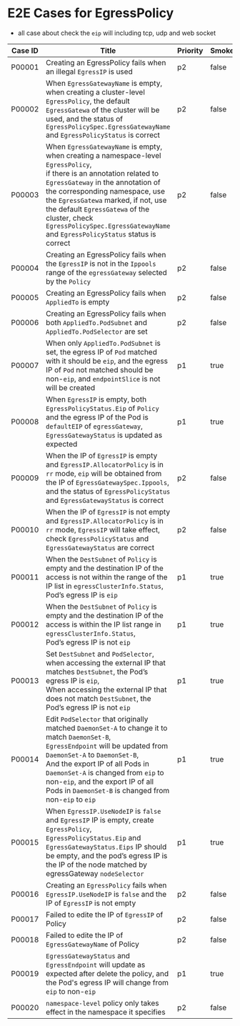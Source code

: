 # E2E Cases for EgressPolicy

- all case about check the `eip` will including tcp, udp and web socket

| Case ID | Title                                                                                                                                                                                                                                                                                                                                                                       | Priority | Smoke | Status | Other |
|---------|-----------------------------------------------------------------------------------------------------------------------------------------------------------------------------------------------------------------------------------------------------------------------------------------------------------------------------------------------------------------------------|----------|-------|--------|-------|
| P00001  | Creating an EgressPolicy fails when an illegal `EgressIP` is used                                                                                                                                                                                                                                                                                                           | p2       | false |        |       |
| P00002  | When `EgressGatewayName` is empty, when creating a cluster-level `EgressPolicy`, the default `EgressGatewa` of the cluster will be used, and the status of `EgressPolicySpec.EgressGatewayName` and `EgressPolicyStatus` is correct                                                                                                                                         | p2       | false |        |       |
| P00003  | When `EgressGatewayName` is empty, when creating a namespace-level `EgressPolicy`, <br/> if there is an annotation related to `EgressGateway` in the annotation of the corresponding namespace, use the `EgressGatewa` marked, if not, use the default `EgressGatewa` of the cluster, check` EgressPolicySpec.EgressGatewayName` and `EgressPolicyStatus` status is correct | p2       | false |        |       |
| P00004  | Creating an EgressPolicy fails when the `EgressIP` is not in the `Ippools` range of the `egressGateway` selected by the `Policy`                                                                                                                                                                                                                                            | p2       | false |        |       |
| P00005  | Creating an EgressPolicy fails when `AppliedTo` is empty                                                                                                                                                                                                                                                                                                                    | p2       | false |        |       |
| P00006  | Creating an EgressPolicy fails when both `AppliedTo.PodSubnet` and `AppliedTo.PodSelector` are set                                                                                                                                                                                                                                                                          | p2       | false |        |       |
| P00007  | When only `AppliedTo.PodSubnet` is set, the egress IP of `Pod` matched with it should be `eip`, and the egress IP of `Pod` not matched should be non-`eip`, and `endpointSlice` is not will be created                                                                                                                                                                      | p1       | true  | done   |       |
| P00008  | When `EgressIP` is empty, both `EgressPolicyStatus.Eip` of `Policy` and the egress IP of the Pod is `defaultEIP` of `egressGateway`, `EgressGatewayStatus` is updated as expected                                                                                                                                                                                           | p1       | true  | done   |       |
| P00009  | When the IP of `EgressIP` is empty and `EgressIP.AllocatorPolicy` is in `rr` mode, `eip` will be obtained from the IP of `EgressGatewaySpec.Ippools`, and the status of `EgressPolicyStatus` and `EgressGatewayStatus` is correct                                                                                                                                           | p2       | false |        |       |
| P00010  | When the IP of `EgressIP` is not empty and `EgressIP.AllocatorPolicy` is in `rr` mode, `EgressIP` will take effect, check `EgressPolicyStatus` and `EgressGatewayStatus` are correct                                                                                                                                                                                        | p2       | false |        |       |
| P00011  | When the `DestSubnet` of `Policy` is empty and the destination IP of the access is not within the range of the IP list in `egressClusterInfo.Status`,<br/>Pod’s egress IP is `eip`                                                                                                                                                                                          | p1       | true  | done   |       |
| P00012  | When the `DestSubnet` of `Policy` is empty and the destination IP of the access is within the IP list range in `egressClusterInfo.Status`,<br/>Pod’s egress IP is not `eip`                                                                                                                                                                                                 | p1       | true  |        |       |
| P00013  | Set `DestSubnet` and `PodSelector`, when accessing the external IP that matches `DestSubnet`, the Pod’s egress IP is `eip`,<br/>When accessing the external IP that does not match `DestSubnet`, the Pod’s egress IP is not `eip`                                                                                                                                           | p1       | true  | done   |       |
| P00014  | Edit `PodSelector` that originally matched `DaemonSet-A` to change it to match `DaemonSet-B`,<br/> `EgressEndpoint` will be updated from `DaemonSet-A` to `DaemonSet-B`,<br/>And the export IP of all Pods in `DaemonSet-A` is changed from `eip` to non-`eip`, and the export IP of all Pods in `DaemonSet-B` is changed from non-`eip` to `eip`                           | p1       | true  | done   |       |
| P00015  | When `EgressIP.UseNodeIP` is `false` and `EgressIP` IP is empty, create `EgressPolicy`, <br/>`EgressPolicyStatus.Eip` and `EgressGatewayStatus.Eips` IP should be empty, and the pod’s egress IP is the IP of the node matched by egressGateway `nodeSelector`                                                                                                              | p1       | true  |        |       |
| P00016  | Creating an `EgressPolicy` fails when `EgressIP.UseNodeIP` is `false` and the IP of `EgressIP` is not empty                                                                                                                                                                                                                                                                 | p2       | false |        |       |
| P00017  | Failed to edite the IP of `EgressIP` of Policy                                                                                                                                                                                                                                                                                                                              | p2       | false |        |       |
| P00018  | Failed to edite the IP of `EgressGatewayName` of Policy                                                                                                                                                                                                                                                                                                                     | p2       | false |        |       |
| P00019  | `EgressGatewayStatus` and `EgressEndpoint` will update as expected after delete the policy, and the Pod's egress IP will change from `eip` to non-`eip`                                                                                                                                                                                                                     | p1       | true  | done   |       |
| P00020  | `namespace-level` policy only takes effect in the namespace it specifies                                                                                                                                                                                                                                                                                                    | p2       | false |        |       |
